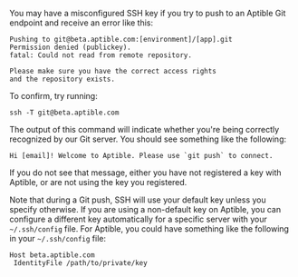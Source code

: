 You may have a misconfigured SSH key if you try to push to an Aptible Git endpoint and receive an error like this:

```
Pushing to git@beta.aptible.com:[environment]/[app].git 
Permission denied (publickey). 
fatal: Could not read from remote repository.

Please make sure you have the correct access rights 
and the repository exists. 
```

To confirm, try running:

```
ssh -T git@beta.aptible.com
```

The output of this command will indicate whether you're being correctly recognized by our Git server. You should see something like the following:

```
Hi [email]! Welcome to Aptible. Please use `git push` to connect.
```

If you do not see that message, either you have not registered a key with Aptible, or are not using the key you registered.

Note that during a Git push, SSH will use your default key unless you specify otherwise. If you are using a non-default key on Aptible, you can configure a different key automatically for a specific server  with your `~/.ssh/config` file. For Aptible, you could have something like the following in your `~/.ssh/config` file:

```
Host beta.aptible.com
 IdentityFile /path/to/private/key
```
